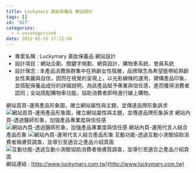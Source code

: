 ```yaml
---
title: Luckymary 美妝保養品 網站設計
tags: []
id: '927'
categories:
  - - uncategorized
date: 2012-05-15 17:12:54
---
```


*   專案名稱 : Luckymary 美妝保養品 網站設計
*   設計項目：網站企劃、關鍵字規劃、網頁設計、購物車系統、會員系統
*   設計理念 : 本產品消費族群集中在熟齡女性階層，品牌理念為希望能帶給熟齡女性美麗與自信，因而在視覺的呈現上，以光影線條的運用，建構產品印象，並搭配保養品成份的詳細說明，為該產品賦予專業與信任感，進而獲得消費者認同；全站搭配購物車功能，協助消費者即時進行線上購物。

網站首頁-運用產品形象圖，確立網站屬性與主題，並傳達品牌形象訴求 ![](https://oberonlai.blog/wp-content/uploads/2012/05/lm01.jpg "網站首頁-運用產品形象圖，確立網站屬性與主題，並傳達品牌形象訴求") 網站內頁-透過醫師形象，加強產品專業度與信任感 ![](https://oberonlai.blog/wp-content/uploads/2012/05/lm02.jpg "網站內頁-透過醫師形象，加強產品專業度與信任感") 網站內頁-運用代言人結合產品形象 ![](https://oberonlai.blog/wp-content/uploads/2012/05/lm03.jpg "網站內頁-運用代言人結合產品形象") 互動功能-透過互動小測驗協助消費者做膚質調查，並導引至適合之產品介紹頁面 ![](https://oberonlai.blog/wp-content/uploads/2012/05/lm04.jpg "互動功能-透過互動小測驗協助消費者做膚質調查，並導引至適合之產品介紹頁面") 網站連結 : [http://www.luckymary.com.tw](http://www.luckymary.com.tw)